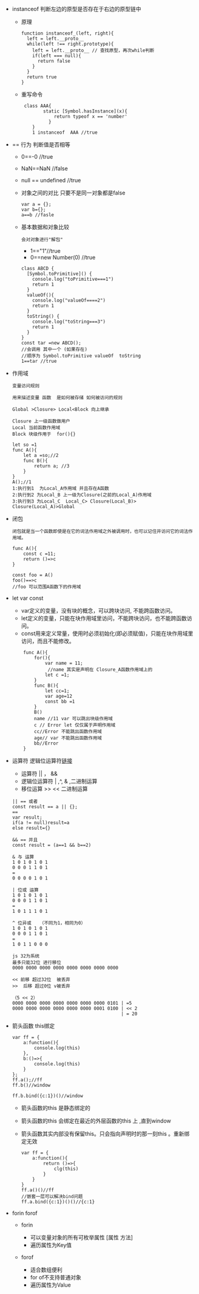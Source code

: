* instanceof 判断左边的原型是否存在于右边的原型链中
	* 原理
		
		```
		function instanceof_(left, right){
		  left = left.__proto__
		  while(left !== right.prototype){
		    left = left.__proto__ // 查找原型，再次while判断
		    if(left === null){
		      return false
		    }
		  }
		  return true
		}
		```
	* 重写命令
		
		```
		 class AAA{
	            static [Symbol.hasInstance](x){
	                return typeof x == 'number'
	      	      }
	        }
	        1 instanceof  AAA //true
		```
	
*  == 行为 判断值是否相等
	
	* 0==-0 //true
	* NaN==NaN //false
	* null == undefined //true
	* 对象之间的对比 只要不是同一对象都是false
		
		```
		var a = {};
		var b={};
		a==b //fasle
		```
	* 基本数据和对象比较 

		```
		会对对象进行"解包"
		```
		* 1=="1"//true
		* 0==new Number(0) //true

		```
		class ABCD {
		  [Symbol.toPrimitive]() { 
		    console.log("toPrimitive===1")
		    return 1 
		  }
		  valueOf(){
		    console.log("valueOf====2")
		    return 1
		  }
		  toString() {
		    console.log("toString===3")
		    return 1
		  }
		}
		const tar =new ABCD();
		//会调用 其中一个 (如果存在)
		//顺序为 Symbol.toPrimitive valueOf  toString
		1==tar //true
		
		```
		
* 作用域

	```
	变量访问规则
	
	用来描述变量 函数  是如何被存储 如何被访问的规则
	
	Global >Closure> Local<Block 向上继承
	
	Closure 上一级函数做用户
	Local 当前函数作用域
	Block 块级作用于  for(){}
	```
	```
	let so =1
	func A(){
		let a =so;//2
		func B(){
			return a; //3
		}
	}
	A();//1
	1:执行到1  为Local_A作用域 并且存在A函数
	2:执行到2 为Local_B 上一级为Closure(之前的Local_A)作用域
	3:执行到3 为Local_C  Local_C> Closure(Local_B)> Closure(Local_A)>Global
	```
* 闭包

	```
	闭包就是当一个函数即使是在它的词法作用域之外被调用时，也可以记住并访问它的词法作用域。
	```
	```
	func A(){
		const c =11;
		return ()=>c
	}
	
	const foo = A()
	foo()==>c
	//foo 可以范围A函数下的作用域
	```
	
* let var const 

	* var定义的变量，没有块的概念，可以跨块访问, 不能跨函数访问。
	* let定义的变量，只能在块作用域里访问，不能跨块访问，也不能跨函数访问。
	* const用来定义常量，使用时必须初始化(即必须赋值)，只能在块作用域里访问，而且不能修改。

	```
		func A(){
			for(){
				var name = 11;
				 //name 其实是声明在 Closure_A函数作用域上的
				let c =1;
			}
			func B(){
				let cc=1;
				var age=12
				const bb =1
			}
			B()
			name //11 var 可以跳出块级作用域
			c // Error let 仅仅属于声明作用域
			cc//Error 不能跳出函数作用域
			age// var 不能跳出函数作用域
			bb//Error
		}
	
	```
	
* 运算符  逻辑位运算符[链接](http://c.biancheng.net/view/5469.html)

	* 运算符 || ， &&
	* 逻辑位运算符 | ,^, & ,二进制运算
	* 移位运算 >> << 二进制运算

	```
	|| == 或者
	const result == a || {}; 
	==
	var result;
	if(a != null)result=a
	else result={}
	
	&& == 并且
	const result = (a==1 && b==2)
	```
	
	```
	& 与 运算
	1 0 1 0 1 0 1
	0 0 0 1 1 0 1 
	=
	0 0 0 0 1 0 1
	
	| 位或 运算
	1 0 1 0 1 0 1 
	0 0 0 1 1 0 1 
	=
	1 0 1 1 1 0 1  
	
	^ 位异或	（不同为1，相同为0）
	1 0 1 0 1 0 1
	0 0 0 1 1 0 1 
	=
	1 0 1 1 0 0 0
	
	```
	
	```
	js 32为系统
	最多只能32位 进行移位
	0000 0000 0000 0000 0000 0000 0000 0000
	 
	<< 前移 超过32位  被丢弃
	>>  后移 超过0位 v被丢弃
	
	（5 << 2）
	0000 0000 0000 0000 0000 0000 0000 0101 | =5
	0000 0000 0000 0000 0000 0000 0001 0100 | << 2
											| = 20
	```
	
* 箭头函数 this绑定
	
	```
	var ff = {
		a:function(){
			console.log(this)
		},
		b:()=>{
			console.log(this)
		}
	};
	ff.a();//ff
	ff.b()//window
	
	ff.b.bind({c:1})()//window 
	```
	* 箭头函数的this 是静态绑定的
	* 箭头函数的this 会绑定在最近的外层函数的this 上 ,直到window
	* 箭头函数其实内部没有保留this。只会指向声明时的那一刻this 。重新绑定无效

		``` 
		var ff = {
			a:function(){
				return ()=>{
					clg(this)
				}
			}
		}
		ff.a()()//ff
		//嵌套一层可以解决bind问题
		ff.a.bind({c:1})()()//{c:1}
		```
* forin forof

	* forin
		* 可以变量对象的所有可枚举属性 [属性 方法]
		* 遍历属性为Key值

	* forof
		* 适合数组便利
		* for of不支持普通对象
		* 遍历属性为Value